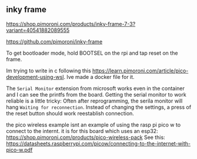 ## inky frame

https://shop.pimoroni.com/products/inky-frame-7-3?variant=40541882089555

https://github.com/pimoroni/inky-frame

To get bootloader mode, hold BOOTSEL on the rpi and tap reset on the frame.


Im trying to write in c following this https://learn.pimoroni.com/article/pico-development-using-wsl.
Ive made a docker file for it.



The `Serial Monitor` extension from microsoft works even in the container and I can see the printfs from the board.
Getting the serial monitor to work reliable is a little tricky:
Often after reprogramming, the serila monitor will hang `Waiting for reconnection`.
Instead of changing the settings, a press of the reset button should work reestablish connection.

the pico wireless example isnt an example of using the rasp pi pico w to connect to the internt.
it is for this board which uses an esp32: https://shop.pimoroni.com/products/pico-wireless-pack
See this:
https://datasheets.raspberrypi.com/picow/connecting-to-the-internet-with-pico-w.pdf
